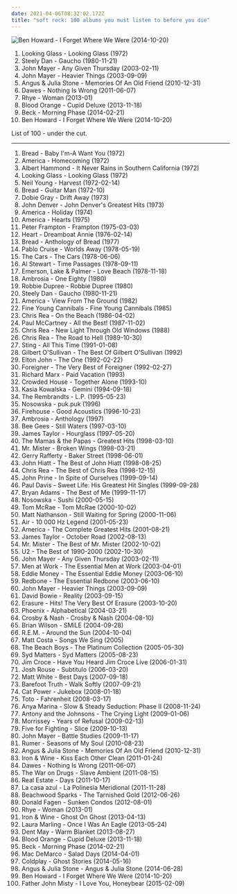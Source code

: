 ```yaml
---
date: 2021-04-06T08:32:02.172Z
title: "soft rock: 100 albums you must listen to before you die"
---
```

![Ben Howard - I Forget Where We Were (2014-10-20)](http://coverartarchive.org/release/56093d48-8af0-4b4a-8ebe-1d907b1e5c6c/8161333412-500.jpg "Ben Howard - I Forget Where We Were (2014-10-20)")
<ol class="albums">
<li data-cover="http://coverartarchive.org/release/2f0662c0-b505-4e83-b8d8-973a2b2f19a6/15027846048-500.jpg" data-tags="classic rock, soft rock, soft-rock, soft peppermint" role="button">Looking Glass - Looking Glass (1972)</li>
<li data-cover="https://img.discogs.com/qcSOQbLUPx2Niz8UmABtFKjross=/fit-in/350x350/filters:strip_icc():format(jpeg):mode_rgb():quality(90)/discogs-images/R-2243906-1380281119-8873.jpeg.jpg" data-tags="classic rock, soft rock, 70s" role="button">Steely Dan - Gaucho (1980-11-21)</li>
<li data-cover="http://coverartarchive.org/release/2c4ec6a6-6e09-43b8-9ee2-26e190e1df92/7594164957-500.jpg" data-tags="soft rock, acoustic, live, john mayer" role="button">John Mayer - Any Given Thursday (2003-02-11)</li>
<li data-cover="http://coverartarchive.org/release/de5686c7-a301-476e-b4df-61f67f83824b/6621900880-500.jpg" data-tags="john mayer, rock" role="button">John Mayer - Heavier Things (2003-09-09)</li>
<li data-cover="http://coverartarchive.org/release/cd2c3931-6faa-47ca-8b09-8f4ffb3aa519/3194998568-500.jpg" data-tags="folk, soft rock, memories of an old friend, soft rock revival" role="button">Angus & Julia Stone - Memories Of An Old Friend (2010-12-31)</li>
<li data-cover="https://img.discogs.com/uj1y6oFjiTNsCVha0VswmeaN-6M=/fit-in/600x603/filters:strip_icc():format(jpeg):mode_rgb():quality(90)/discogs-images/R-12942733-1545003522-4167.jpeg.jpg" data-tags="soft rock, folk rock, 2010s, soft rock revival" role="button">Dawes - Nothing Is Wrong (2011-06-07)</li>
<li data-cover="http://coverartarchive.org/release/7dfd5c40-ee28-4fda-8369-fe3748f75930/3612285293-500.jpg" data-tags="soul, sophisti-pop" role="button">Rhye - Woman (2013-01)</li>
<li data-cover="http://coverartarchive.org/release/b825c5c2-ebe3-4c84-91f8-c27e75dbc684/19238888629-500.jpg" data-tags="rnb, soul, 2010s" role="button">Blood Orange - Cupid Deluxe (2013-11-18)</li>
<li data-cover="http://coverartarchive.org/release/621999be-7041-4394-8719-ca1bdebaac96/7042111016-500.jpg" data-tags="10s, alternative, alternative rock, folk rock, chamber folk" role="button">Beck - Morning Phase (2014-02-21)</li>
<li data-cover="http://coverartarchive.org/release/56093d48-8af0-4b4a-8ebe-1d907b1e5c6c/8161333412-500.jpg" data-tags="indie, alternative rock, folk, soft rock, folk rock, indie folk, 2010s, reviewed, immortal albums" role="button">Ben Howard - I Forget Where We Were (2014-10-20)</li>
</ol>
List of 100 - under the cut.
<!-- more -->

_________________

<ol class="albums">
<li data-cover="http://coverartarchive.org/release/07a39391-317a-481d-9881-f3ed06850afe/9587372164-500.jpg" data-tags="soft rock" role="button">
Bread - Baby I'm-A Want You (1972)
</li>
<li data-cover="https://img.discogs.com/saAmISxtsEYEsfMTOdF_4htzaJI=/fit-in/150x150/filters:strip_icc():format(jpeg):mode_rgb():quality(90)/discogs-images/R-2475236-1286108486.jpeg.jpg" data-tags="soft rock, 70s, folk rock" role="button">
America - Homecoming (1972)
</li>
<li data-cover="http://coverartarchive.org/release/f59591d8-f3fd-4d64-94b2-c5e17e187d1c/17314503667-500.jpg" data-tags="70s, soft rock" role="button">
Albert Hammond - It Never Rains in Southern California (1972)
</li>
<li data-cover="http://coverartarchive.org/release/2f0662c0-b505-4e83-b8d8-973a2b2f19a6/15027846048-500.jpg" data-tags="classic rock, soft rock, soft-rock, soft peppermint" role="button">
Looking Glass - Looking Glass (1972)
</li>
<li data-cover="http://coverartarchive.org/release/b028a5c0-7b62-4276-adb4-edb05777ccbf/8501416799-500.jpg" data-tags="classic rock, folk, 70s" role="button">
Neil Young - Harvest (1972-02-14)
</li>
<li data-cover="http://coverartarchive.org/release/b454c331-44cc-4556-a044-7d539c298a31/28199233809-500.jpg" data-tags="rock, soft rock" role="button">
Bread - Guitar Man (1972-10)
</li>
<li data-cover="http://coverartarchive.org/release/6bac1ee2-f20c-4e8e-8ca5-cf1a44f61796/8496254053-500.jpg" data-tags="soft rock" role="button">
Dobie Gray - Drift Away (1973)
</li>
<li data-cover="https://img.discogs.com/XsiIb9On1QdSQzK6fNywYRLAtaE=/fit-in/600x587/filters:strip_icc():format(jpeg):mode_rgb():quality(90)/discogs-images/R-2699158-1500832417-2727.jpeg.jpg" data-tags="soft rock, alt-country, misc, shady, sundaymix, robertitus coleccion, my virtual music shelf, glyph, eats tylenol like a muthufuka, buckets and baskets, 3 and 5 and 7 and 9" role="button">
John Denver - John Denver's Greatest Hits (1973)
</li>
<li data-cover="https://img.discogs.com/bd69jMcP69UrxUhp0KmrvOS6UkU=/fit-in/600x594/filters:strip_icc():format(jpeg):mode_rgb():quality(90)/discogs-images/R-4023515-1352676169-1833.jpeg.jpg" data-tags="70s, soft rock" role="button">
America - Holiday (1974)
</li>
<li data-cover="https://via.placeholder.com/450" data-tags="soft rock, 70s" role="button">
America - Hearts (1975)
</li>
<li data-cover="https://img.discogs.com/RETuPlB02coOTQgOsaoX8HkOCVg=/fit-in/500x494/filters:strip_icc():format(jpeg):mode_rgb():quality(90)/discogs-images/R-4498731-1366593724-7579.jpeg.jpg" data-tags="classic rock, rock, soft rock, potential, dad rock, peter frampton" role="button">
Peter Frampton - Frampton (1975-03-03)
</li>
<li data-cover="https://img.discogs.com/tKu0dqwTxxzV1Ks-tugcjPg35YY=/fit-in/600x600/filters:strip_icc():format(jpeg):mode_rgb():quality(90)/discogs-images/R-5522783-1395569748-6857.jpeg.jpg" data-tags="classic rock, rock" role="button">
Heart - Dreamboat Annie (1976-02-14)
</li>
<li data-cover="http://coverartarchive.org/release/b8680c70-a689-3c55-b515-5199fcdcce29/9479627732-500.jpg" data-tags="70s, soft rock" role="button">
Bread - Anthology of Bread (1977)
</li>
<li data-cover="https://via.placeholder.com/450" data-tags="soft rock" role="button">
Pablo Cruise - Worlds Away (1978-05-19)
</li>
<li data-cover="http://coverartarchive.org/release/270dca36-2e04-4efe-8698-16d574daf8fd/4921979307-500.jpg" data-tags="new wave, rock, 70s" role="button">
The Cars - The Cars (1978-06-06)
</li>
<li data-cover="http://coverartarchive.org/release/830e71b7-6e88-47e6-a040-3b5845022d7e/12266491565-500.jpg" data-tags="soft rock" role="button">
Al Stewart - Time Passages (1978-09-11)
</li>
<li data-cover="https://img.discogs.com/1noSa2n7oXr9aTHDePPbonGB_Uk=/fit-in/500x500/filters:strip_icc():format(jpeg):mode_rgb():quality(90)/discogs-images/R-12196066-1530239088-8695.jpeg.jpg" data-tags="disco, pop, rock, 60s, 70s, progressive rock, usa, pop rock, symphonic rock, soft rock, moody, prog rock, lp, prog pop, most beautiful, palmer, i own this album, property, ponchera, an utter pile of trash, shitty album cover, too deep for you, tr: proper, st: cl, st: ok, fg: dmp3, id: dm002, aa: emerson lake and palmer, i have been trolled" role="button">
Emerson, Lake & Palmer - Love Beach (1978-11-18)
</li>
<li data-cover="http://coverartarchive.org/release/cc5f5e0e-37d1-42e2-938b-21ad33181340/5284101785-500.jpg" data-tags="70s, soft rock, yacht rock, soft-rock" role="button">
Ambrosia - One Eighty (1980)
</li>
<li data-cover="https://img.discogs.com/dXWFKU8dOV-cuzyGpthEvfr6TGY=/fit-in/500x500/filters:strip_icc():format(jpeg):mode_rgb():quality(90)/discogs-images/R-2522963-1328060289.jpeg.jpg" data-tags="pop, rock, soul, blue-eyed soul, soft rock, west coast, yacht rock, westcoast, bobby caldwell, robbie dupree, soft peppermint" role="button">
Robbie Dupree - Robbie Dupree (1980)
</li>
<li data-cover="https://img.discogs.com/qcSOQbLUPx2Niz8UmABtFKjross=/fit-in/350x350/filters:strip_icc():format(jpeg):mode_rgb():quality(90)/discogs-images/R-2243906-1380281119-8873.jpeg.jpg" data-tags="classic rock, soft rock, 70s" role="button">
Steely Dan - Gaucho (1980-11-21)
</li>
<li data-cover="http://coverartarchive.org/release/9a74ab07-1c12-4e18-81b8-081aa77846d1/21124301312-500.jpg" data-tags="soft rock" role="button">
America - View From The Ground (1982)
</li>
<li data-cover="https://via.placeholder.com/450" data-tags="new wave, soft rock" role="button">
Fine Young Cannibals - Fine Young Cannibals (1985)
</li>
<li data-cover="http://coverartarchive.org/release/b5df207c-87eb-383b-9e19-7db601e4a44c/3479880167-500.jpg" data-tags="soft rock, aor, adult contemporary, blues rock" role="button">
Chris Rea - On the Beach (1986-04-02)
</li>
<li data-cover="http://coverartarchive.org/release/4987b282-8993-4094-8c22-fcb4027db397/10926088589-500.jpg" data-tags="soft rock, pop rock" role="button">
Paul McCartney - All the Best! (1987-11-02)
</li>
<li data-cover="https://img.discogs.com/wgbGr6-noJLmznx7VipQmJzRKJg=/fit-in/600x932/filters:strip_icc():format(jpeg):mode_rgb():quality(90)/discogs-images/R-1837769-1484440400-6504.jpeg.jpg" data-tags="soft rock, adult contemporary, aor, blues rock" role="button">
Chris Rea - New Light Through Old Windows (1988)
</li>
<li data-cover="http://coverartarchive.org/release/4b0bcf5d-9d9e-3835-8f61-63464010b66e/3100610198-500.jpg" data-tags="soft rock, aor, rock, adult contemporary, blues rock, chris rea" role="button">
Chris Rea - The Road to Hell (1989-10-30)
</li>
<li data-cover="http://coverartarchive.org/release/aa9ec36b-2dcd-4b73-8125-0a767498e5b8/16324598896-500.jpg" data-tags="pop, soft rock, live, sting" role="button">
Sting - All This Time (1991-01-08)
</li>
<li data-cover="https://via.placeholder.com/450" data-tags="soft rock" role="button">
Gilbert O'Sullivan - The Best Of Gilbert O'Sullivan (1992)
</li>
<li data-cover="https://img.discogs.com/4woO1cz2YAl0FME10cI3s1oU8yI=/fit-in/600x598/filters:strip_icc():format(jpeg):mode_rgb():quality(90)/discogs-images/R-2631021-1356191245-6705.jpeg.jpg" data-tags="soft rock" role="button">
Elton John - The One (1992-02-22)
</li>
<li data-cover="http://coverartarchive.org/release/3aa62d5a-bf72-4b16-9a22-847c02c08619/9709728530-500.jpg" data-tags="classic rock, foreigner" role="button">
Foreigner - The Very Best of Foreigner (1992-02-27)
</li>
<li data-cover="http://coverartarchive.org/release/c327043a-cc18-4d7c-b019-da56f7be4703/9078090219-500.jpg" data-tags="memories, soft rock, seligalex" role="button">
Richard Marx - Paid Vacation (1993)
</li>
<li data-cover="http://coverartarchive.org/release/1693d142-79f2-35da-a17a-595e92ea71d1/27490020781-500.jpg" data-tags="soft rock, australia" role="button">
Crowded House - Together Alone (1993-10)
</li>
<li data-cover="https://img.discogs.com/0PEmVZYaRT6BX0WjW-Hw0dQOWEc=/fit-in/600x592/filters:strip_icc():format(jpeg):mode_rgb():quality(90)/discogs-images/R-1558895-1363961758-1760.jpeg.jpg" data-tags="soft rock, kasia kowalska" role="button">
Kasia Kowalska - Gemini (1994-09-18)
</li>
<li data-cover="http://coverartarchive.org/release/5c4444eb-bbb0-350d-9453-b36550a3b91d/15466985388-500.jpg" data-tags="soundtrack, indie, indie rock, power pop, pop rock, jangle pop, soft rock, 90s, friends, one-hit-wonder, records i own, from the clearance bin, living in oblivion, driving tunes, records i should listen more often, the rembrandts" role="button">
The Rembrandts - L.P. (1995-05-23)
</li>
<li data-cover="https://img.discogs.com/J9zEi66s0k7-MD8lGmKUtiqH3As=/fit-in/600x607/filters:strip_icc():format(jpeg):mode_rgb():quality(90)/discogs-images/R-1017214-1600544702-2621.jpeg.jpg" data-tags="rock, alternative rock, soft rock, 90s, trip hop, polish, ulubione albumy, liblistened" role="button">
Nosowska - puk.puk (1996)
</li>
<li data-cover="http://coverartarchive.org/release/c1de44d8-f382-4cf8-a458-5bf98ef39954/7779585272-500.jpg" data-tags="rock, soft rock, 80s, acoustic" role="button">
Firehouse - Good Acoustics (1996-10-23)
</li>
<li data-cover="http://coverartarchive.org/release/d430f330-88d7-4c1e-82c1-285ddc3d8a1f/8748613506-500.jpg" data-tags="soft rock" role="button">
Ambrosia - Anthology (1997)
</li>
<li data-cover="http://coverartarchive.org/release/15721b1f-d78b-41b0-8b36-2b250a666154/2844666505-500.jpg" data-tags="soft rock" role="button">
Bee Gees - Still Waters (1997-03-10)
</li>
<li data-cover="http://coverartarchive.org/release/5941a153-d5dc-4c43-91c6-c1c80cd7c8e0/22523054829-500.jpg" data-tags="soft rock" role="button">
James Taylor - Hourglass (1997-05-20)
</li>
<li data-cover="http://coverartarchive.org/release/e76632c4-4a9d-4d3d-9a2c-65b13fc6b3c6/9276766270-500.jpg" data-tags="60s, oldies" role="button">
The Mamas & the Papas - Greatest Hits (1998-03-10)
</li>
<li data-cover="https://via.placeholder.com/450" data-tags="soft rock" role="button">
Mr. Mister - Broken Wings (1998-03-21)
</li>
<li data-cover="https://img.discogs.com/sLOtRIRsHbWjSkRSu0CLtKWVNTw=/fit-in/350x350/filters:strip_icc():format(jpeg):mode_rgb():quality(90)/discogs-images/R-5612480-1397978809-7966.jpeg.jpg" data-tags="soft rock, british" role="button">
Gerry Rafferty - Baker Street (1998-06-01)
</li>
<li data-cover="https://via.placeholder.com/450" data-tags="rock, soft rock" role="button">
John Hiatt - The Best of John Hiatt (1998-08-25)
</li>
<li data-cover="https://img.discogs.com/GS3L7ZFyKvHMjfA6je8wECsYuIU=/fit-in/600x591/filters:strip_icc():format(jpeg):mode_rgb():quality(90)/discogs-images/R-5207017-1560968317-5031.jpeg.jpg" data-tags="soft rock, blues rock, adult contemporary, aor, chris rea" role="button">
Chris Rea - The Best of Chris Rea (1998-12-15)
</li>
<li data-cover="https://img.discogs.com/ZdsE0cgCppJiVMlRtNV9mqT0BnA=/fit-in/600x598/filters:strip_icc():format(jpeg):mode_rgb():quality(90)/discogs-images/R-5633934-1489270701-8192.jpeg.jpg" data-tags="country, folk, americana, soft rock, 90s, alt-country, 1999 albums" role="button">
John Prine - In Spite of Ourselves (1999-09-14)
</li>
<li data-cover="http://coverartarchive.org/release/4f42c18e-bad0-4a74-95de-f14b048be246/20752929711-500.jpg" data-tags="pop, soft rock" role="button">
Paul Davis - Sweet Life: His Greatest Hit Singles (1999-09-28)
</li>
<li data-cover="https://img.discogs.com/oJDs1q4MjOES-q6E9Tg3Rc1vm7I=/fit-in/500x436/filters:strip_icc():format(jpeg):mode_rgb():quality(90)/discogs-images/R-4950448-1380362760-3376.jpeg.jpg" data-tags="rock" role="button">
Bryan Adams - The Best of Me (1999-11-17)
</li>
<li data-cover="http://coverartarchive.org/release/33f0bb8d-c07f-406e-9146-a786f258e569/8345837686-500.jpg" data-tags="electronic, rock, alternative rock, soft rock, electronic rock" role="button">
Nosowska - Sushi (2000-05-15)
</li>
<li data-cover="https://img.discogs.com/28iN8SnXj2l8D2rFyM_lgpyeqVA=/fit-in/600x589/filters:strip_icc():format(jpeg):mode_rgb():quality(90)/discogs-images/R-1030083-1531823005-1129.jpeg.jpg" data-tags="soft rock, singer-songwriter" role="button">
Tom McRae - Tom McRae (2000-10-02)
</li>
<li data-cover="http://coverartarchive.org/release/278a9836-423b-429f-8d30-e2b371288480/21135332629-500.jpg" data-tags="soft rock" role="button">
Matt Nathanson - Still Waiting for Spring (2000-11-06)
</li>
<li data-cover="http://coverartarchive.org/release/667851cb-0f84-3fdd-8882-33902fa16aef/27398009848-500.jpg" data-tags="electronic" role="button">
Air - 10 000 Hz Legend (2001-05-23)
</li>
<li data-cover="http://coverartarchive.org/release/4a2f5582-bd02-4eb9-8c17-4f7f4529f0b9/9767582784-500.jpg" data-tags="soft rock, rock" role="button">
America - The Complete Greatest Hits (2001-08-21)
</li>
<li data-cover="http://coverartarchive.org/release/decc1d08-b739-4d91-9e26-74e36b6ccb84/5312488205-500.jpg" data-tags="soft rock, singer-songwriter" role="button">
James Taylor - October Road (2002-08-13)
</li>
<li data-cover="http://coverartarchive.org/release/73d5e9bb-bd9f-4f97-b885-d3b83d916280/26492600560-500.jpg" data-tags="soft rock" role="button">
Mr. Mister - The Best of Mr. Mister (2002-10-02)
</li>
<li data-cover="http://coverartarchive.org/release/9f7fead6-9bba-3a45-ad9d-33d8712413bb/17641203848-500.jpg" data-tags="rock" role="button">
U2 - The Best of 1990-2000 (2002-10-30)
</li>
<li data-cover="http://coverartarchive.org/release/2c4ec6a6-6e09-43b8-9ee2-26e190e1df92/7594164957-500.jpg" data-tags="soft rock, acoustic, live, john mayer" role="button">
John Mayer - Any Given Thursday (2003-02-11)
</li>
<li data-cover="https://img.discogs.com/CNWQ-65tOtu0wHnoQxU8t7lmjCM=/fit-in/600x852/filters:strip_icc():format(jpeg):mode_rgb():quality(90)/discogs-images/R-7970862-1452672610-7453.jpeg.jpg" data-tags="classic rock, pop, rock, 80s, australian, new wave, soft rock" role="button">
Men at Work - The Essential Men at Work (2003-04-01)
</li>
<li data-cover="http://coverartarchive.org/release/0ec700ef-2080-4ea1-920f-3fa1c222bf02/9743127323-500.jpg" data-tags="soft rock" role="button">
Eddie Money - The Essential Eddie Money (2003-06-10)
</li>
<li data-cover="https://img.discogs.com/diGbGZYc8Jx8H8Mn74hewU1L3Wk=/fit-in/600x603/filters:strip_icc():format(jpeg):mode_rgb():quality(90)/discogs-images/R-14061549-1567093969-7229.jpeg.jpg" data-tags="disco, classic rock, pop, rock, 70s, soft rock, guitar, folk rock, male vocalist, singer songwriter, bilititas, objectum-sexualis, nichopoulooza, come and get your love, redbone - the essential redbone, album redbone, come and get your" role="button">
Redbone - The Essential Redbone (2003-06-10)
</li>
<li data-cover="http://coverartarchive.org/release/de5686c7-a301-476e-b4df-61f67f83824b/6621900880-500.jpg" data-tags="john mayer, rock" role="button">
John Mayer - Heavier Things (2003-09-09)
</li>
<li data-cover="http://coverartarchive.org/release/aa30a840-395e-3116-bd05-82414e33746c/15497033186-500.jpg" data-tags="2003, rock, alternative, 00s" role="button">
David Bowie - Reality (2003-09-15)
</li>
<li data-cover="https://via.placeholder.com/450" data-tags="80s, soft rock, synthpop, guilty pleasures, songs that make life worth living, great british pop, i want to shag this music, erasure - hits the very best of erasure" role="button">
Erasure - Hits! The Very Best Of Erasure (2003-10-20)
</li>
<li data-cover="http://coverartarchive.org/release/60f0b2d1-91e8-44a7-af2c-aa31390fbcb8/2142598614-500.jpg" data-tags="indie, indiepop, french" role="button">
Phoenix - Alphabetical (2004-03-21)
</li>
<li data-cover="http://coverartarchive.org/release/78a7ff16-e357-4274-8822-e1b8d5ce2582/9548137549-500.jpg" data-tags="soft rock, folk rock" role="button">
Crosby & Nash - Crosby & Nash (2004-08-10)
</li>
<li data-cover="http://coverartarchive.org/release/b7b2aa52-2189-486a-aa6f-de095ddfd019/1602455849-500.jpg" data-tags="classic rock, pop, baroque pop" role="button">
Brian Wilson - SMiLE (2004-09-28)
</li>
<li data-cover="http://coverartarchive.org/release/798dea45-242d-3d3e-96b2-d90ad14cf47a/20816894147-500.jpg" data-tags="rock, 00s" role="button">
R.E.M. - Around the Sun (2004-10-04)
</li>
<li data-cover="https://via.placeholder.com/450" data-tags="singer-songwriter, acoustic" role="button">
Matt Costa - Songs We Sing (2005)
</li>
<li data-cover="http://coverartarchive.org/release/38b2dbf5-2a47-468c-a07b-79578423e5d0/14712475865-500.jpg" data-tags="60s, surf, easy listening, soft rock, oldies, library, the beach boys, lossless, t b boys, br5albums, br5next" role="button">
The Beach Boys - The Platinum Collection (2005-05-30)
</li>
<li data-cover="https://img.discogs.com/IIYvo788dJBtVb2WQ191wEEzREg=/fit-in/180x180/filters:strip_icc():format(jpeg):mode_rgb():quality(90)/discogs-images/R-1230870-1340760304-6690.jpeg.jpg" data-tags="french, indie, pop, alternative rock, soft rock, life is strange, horstaxe, sileya" role="button">
Syd Matters - Syd Matters (2005-08-23)
</li>
<li data-cover="https://img.discogs.com/x_nMi5A9Bqca2wkZqkDamOZR5tY=/fit-in/600x598/filters:strip_icc():format(jpeg):mode_rgb():quality(90)/discogs-images/R-6298502-1415892209-1686.jpeg.jpg" data-tags="classic rock, country, 70s, singer-songwriter, acoustic, soft rock, folk rock" role="button">
Jim Croce - Have You Heard Jim Croce Live (2006-01-31)
</li>
<li data-cover="http://coverartarchive.org/release/3e6d296a-d170-3d6e-9311-a07a03e7d00d/19888963935-500.jpg" data-tags="indie, singer-songwriter, soft rock" role="button">
Josh Rouse - Subtitulo (2006-03-20)
</li>
<li data-cover="https://img.discogs.com/ONfUT-VbLc-NaSWjOrDCh5d4ZLA=/fit-in/600x595/filters:strip_icc():format(jpeg):mode_rgb():quality(90)/discogs-images/R-10165471-1492752553-8725.jpeg.jpg" data-tags="pop, folk, soft rock" role="button">
Matt White - Best Days (2007-09-18)
</li>
<li data-cover="https://via.placeholder.com/450" data-tags="chillout, easy listening, soft rock, keller like" role="button">
Barefoot Truth - Walk Softly (2007-09-21)
</li>
<li data-cover="http://coverartarchive.org/release/472ab586-be69-4bdb-8f90-af1d25e754a6/22781705669-500.jpg" data-tags="female vocalists, covers, jazz, cover" role="button">
Cat Power - Jukebox (2008-01-18)
</li>
<li data-cover="http://coverartarchive.org/release/45038c35-32de-4256-b41b-c2a20cac826f/13758380977-500.jpg" data-tags="80s, pop rock, soft rock" role="button">
Toto - Fahrenheit (2008-03-17)
</li>
<li data-cover="https://img.discogs.com/1yUYXbMd-1P7YRiS710HOsetOTw=/fit-in/600x567/filters:strip_icc():format(jpeg):mode_rgb():quality(90)/discogs-images/R-2159048-1267195191.jpeg.jpg" data-tags="nu jazz, chillout, electropop, indie, jazz, pop, chill, rock, instrumental, alternative, alternative rock, folk, indie pop, indie rock, female vocalists, downtempo, dub, singer-songwriter, acoustic, fusion, world, post-punk, soft rock, funk, jazz-funk, blues, house, indietronica, lounge, drum and bass, dream pop, american, funky, mellow, nu-jazz, smooth, folktronica, rnb, groovy, female vocalist, rhythm and blues, greys anatomy, neo soul, neo-soul, jazzy hip hop, nu-bluz, nu-bluz funky grooves in the e-lounge, electronic-folk, bay area best, groovelife advocate" role="button">
Anya Marina - Slow & Steady Seduction: Phase II (2008-11-24)
</li>
<li data-cover="http://coverartarchive.org/release/0c48ecde-bde3-4a26-9d55-edfd21555f62/9823776819-500.jpg" data-tags="alternative, 00s" role="button">
Antony and the Johnsons - The Crying Light (2009-01-06)
</li>
<li data-cover="https://img.discogs.com/3W0xB4mt2YDIZh8CLaxKgiOICJc=/fit-in/600x373/filters:strip_icc():format(jpeg):mode_rgb():quality(90)/discogs-images/R-4596472-1369480147-6877.jpeg.jpg" data-tags="indie, alternative, 00s" role="button">
Morrissey - Years of Refusal (2009-02-13)
</li>
<li data-cover="http://coverartarchive.org/release/35d8fe07-8da1-4137-b0de-9355405b93ee/12364399886-500.jpg" data-tags="rock, alternative rock, soft rock, purchased 09, discoverockult" role="button">
Five for Fighting - Slice (2009-10-13)
</li>
<li data-cover="https://img.discogs.com/cWw7xadx3QlRinvl0Dc48dVMcJU=/fit-in/225x225/filters:strip_icc():format(jpeg):mode_rgb():quality(90)/discogs-images/R-9096731-1474718495-9289.jpeg.jpg" data-tags="pop" role="button">
John Mayer - Battle Studies (2009-11-17)
</li>
<li data-cover="http://coverartarchive.org/release/a54be848-c2a6-4282-8438-aa08fa6e648b/15941011609-500.jpg" data-tags="soul, easy listening, soft rock, mellow, pop soul, soft rock revival" role="button">
Rumer - Seasons of My Soul (2010-08-23)
</li>
<li data-cover="http://coverartarchive.org/release/cd2c3931-6faa-47ca-8b09-8f4ffb3aa519/3194998568-500.jpg" data-tags="folk, soft rock, memories of an old friend, soft rock revival" role="button">
Angus & Julia Stone - Memories Of An Old Friend (2010-12-31)
</li>
<li data-cover="http://coverartarchive.org/release/88494ad8-a7aa-4fcf-8334-8b563f1db3a6/2094856309-500.jpg" data-tags="folk" role="button">
Iron & Wine - Kiss Each Other Clean (2011-01-24)
</li>
<li data-cover="https://img.discogs.com/uj1y6oFjiTNsCVha0VswmeaN-6M=/fit-in/600x603/filters:strip_icc():format(jpeg):mode_rgb():quality(90)/discogs-images/R-12942733-1545003522-4167.jpeg.jpg" data-tags="soft rock, folk rock, 2010s, soft rock revival" role="button">
Dawes - Nothing Is Wrong (2011-06-07)
</li>
<li data-cover="http://coverartarchive.org/release/54d25015-9820-4982-bd8f-1810d8237473/8040874955-500.jpg" data-tags="indie rock" role="button">
The War on Drugs - Slave Ambient (2011-08-15)
</li>
<li data-cover="http://coverartarchive.org/release/68a6f03a-20ec-4bee-84a6-926f3a234e1f/15821020755-500.jpg" data-tags="indie rock, indie pop" role="button">
Real Estate - Days (2011-10-17)
</li>
<li data-cover="https://img.discogs.com/m52RBwS0XWmnCin9GwowZHB92_M=/fit-in/600x600/filters:strip_icc():format(jpeg):mode_rgb():quality(90)/discogs-images/R-3268808-1419614882-8378.jpeg.jpg" data-tags="disco, indie, pop, indie pop, twee, easy listening, soft rock, adult contemporary, latin, mellow, europop, orchestral pop, hipster, la casa azul, la polinesia meridional" role="button">
La casa azul - La Polinesia Meridional (2011-11-28)
</li>
<li data-cover="http://coverartarchive.org/release/56fa6205-806d-4ed2-a41e-c50f40191207/1337199100-500.jpg" data-tags="indie, indie rock, soft rock, psychedelic rock, country rock, sub pop, 10s, burger, soft rock revival" role="button">
Beachwood Sparks - The Tarnished Gold (2012-06-26)
</li>
<li data-cover="http://coverartarchive.org/release/a3fe9dad-e3b3-4713-ab2d-09c964ddee7d/11412973202-500.jpg" data-tags="soul, blue-eyed soul, soft rock, funk, jazz rock, pop jazz, fagan, sunken condos" role="button">
Donald Fagen - Sunken Condos (2012-08-01)
</li>
<li data-cover="http://coverartarchive.org/release/7dfd5c40-ee28-4fda-8369-fe3748f75930/3612285293-500.jpg" data-tags="soul, sophisti-pop" role="button">
Rhye - Woman (2013-01)
</li>
<li data-cover="https://img.discogs.com/cfc9e7fd50d7c9c08931869b95f6849a01d0635d/images/spacer.gif" data-tags="folk" role="button">
Iron & Wine - Ghost On Ghost (2013-04-13)
</li>
<li data-cover="http://coverartarchive.org/release/bf301708-c09d-4005-b029-65840a08f37f/15696299805-500.jpg" data-tags="folk, contemporary folk, americana, indie folk, vinyl" role="button">
Laura Marling - Once I Was An Eagle (2013-05-24)
</li>
<li data-cover="https://img.discogs.com/67xYbCt6yRMFLBcXo0P4avWGYB0=/fit-in/600x600/filters:strip_icc():format(jpeg):mode_rgb():quality(90)/discogs-images/R-4858926-1377700074-7633.jpeg.jpg" data-tags="indie pop, happy, soft rock, literate, cheerful, irreverent, earnest, earthy, fun, sophisticated, pastoral, warm, playful, sweet, imagination, witty, exuberant, tender, campy, carefree, refined, stylish, theatrical, ambitious, gleeful, soft rock revival" role="button">
Dent May - Warm Blanket (2013-08-27)
</li>
<li data-cover="http://coverartarchive.org/release/b825c5c2-ebe3-4c84-91f8-c27e75dbc684/19238888629-500.jpg" data-tags="rnb, soul, 2010s" role="button">
Blood Orange - Cupid Deluxe (2013-11-18)
</li>
<li data-cover="http://coverartarchive.org/release/621999be-7041-4394-8719-ca1bdebaac96/7042111016-500.jpg" data-tags="10s, alternative, alternative rock, folk rock, chamber folk" role="button">
Beck - Morning Phase (2014-02-21)
</li>
<li data-cover="http://coverartarchive.org/release/7e535de9-a3b3-423e-8edf-c200e8713c77/7135267762-500.jpg" data-tags="indie rock, jangle pop, indie" role="button">
Mac DeMarco - Salad Days (2014-04-01)
</li>
<li data-cover="http://coverartarchive.org/release/49dab146-5393-4686-bb79-efbb1fa43648/22395430275-500.jpg" data-tags="pop, electronic, alternative, alternative rock, coldplay" role="button">
Coldplay - Ghost Stories (2014-05-16)
</li>
<li data-cover="http://coverartarchive.org/release/7b4b37c3-04da-458c-ac44-f43126108e6e/7658899164-500.jpg" data-tags="folk, indie pop" role="button">
Angus & Julia Stone - Angus & Julia Stone (2014-06-28)
</li>
<li data-cover="http://coverartarchive.org/release/56093d48-8af0-4b4a-8ebe-1d907b1e5c6c/8161333412-500.jpg" data-tags="indie, alternative rock, folk, soft rock, folk rock, indie folk, 2010s, reviewed, immortal albums" role="button">
Ben Howard - I Forget Where We Were (2014-10-20)
</li>
<li data-cover="http://coverartarchive.org/release/5bad490b-2939-4955-955b-9280cf616473/9591833765-500.jpg" data-tags="folk, indie" role="button">
Father John Misty - I Love You, Honeybear (2015-02-09)
</li>
</ol>
